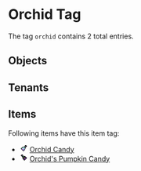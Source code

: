 # Orchid Tag

The tag `orchid` contains 2 total entries.

## Objects

## Tenants

## Items

Following items have this item tag:

- <img src="https://raw.githubusercontent.com/Ceterai/Enternia/main/items/generic/food/events/ceternity/ct_orchid_candy.png" alt="Orchid Candy icon" loading="lazy" width="auto" height="16px"/> [Orchid Candy](https://ceterai.github.io/MyEnternia/Wiki/OrchidCandy)
- <img src="https://raw.githubusercontent.com/Ceterai/Enternia/main/items/generic/food/events/ceternity/ct_orchid_pumpkin_candy.png" alt="Orchid's Pumpkin Candy icon" loading="lazy" width="auto" height="16px"/> [Orchid's Pumpkin Candy](https://ceterai.github.io/MyEnternia/Wiki/Orchid'sPumpkinCandy)
